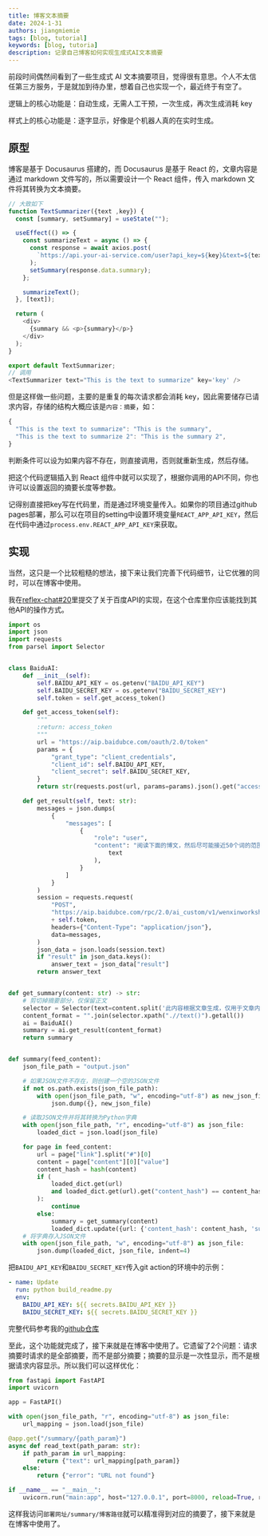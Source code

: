 ```yaml
---
title: 博客文本摘要
date: 2024-1-31
authors: jiangmiemie
tags: [blog, tutorial]
keywords: [blog, tutoria]
description: 记录自己博客如何实现生成式AI文本摘要
---
```


前段时间偶然间看到了一些生成式 AI 文本摘要项目，觉得很有意思。个人不太信任第三方服务，于是就加到待办里，想着自己也实现一个，最近终于有空了。

逻辑上的核心功能是：自动生成，无需人工干预，一次生成，再次生成消耗 key

样式上的核心功能是：逐字显示，好像是个机器人真的在实时生成。

## 原型

博客是基于 Docusaurus 搭建的，而 Docusaurus 是基于 React 的，文章内容是通过 markdown 文件写的，所以需要设计一个 React 组件，传入 markdown 文件将其转换为文本摘要。

```js showLineNumbers
// 大致如下
function TextSummarizer({text ,key}) {
  const [summary, setSummary] = useState("");

  useEffect(() => {
    const summarizeText = async () => {
      const response = await axios.post(
        `https://api.your-ai-service.com/user?api_key=${key}&text=${text}&length=100`,
      );
      setSummary(response.data.summary);
    };

    summarizeText();
  }, [text]);

  return (
    <div>
      {summary && <p>{summary}</p>}
    </div>
  );
}

export default TextSummarizer;
// 调用
<TextSummarizer text="This is the text to summarize" key='key' />
```

但是这样做一些问题，主要的是重复的每次请求都会消耗 key，因此需要储存已请求内容，存储的结构大概应该是`内容：摘要`，如：

```js showLineNumbers
{
  "This is the text to summarize": "This is the summary",
  "This is the text to summarize 2": "This is the summary 2",
}
```
判断条件可以设为如果内容不存在，则直接调用，否则就重新生成，然后存储。

把这个代码逻辑插入到 React 组件中就可以实现了，根据你调用的API不同，你也许可以设置返回的摘要长度等参数。

记得别直接把key写在代码里，而是通过环境变量传入。如果你的项目通过github pages部署，那么可以在项目的setting中设置环境变量`REACT_APP_API_KEY`，然后在代码中通过`process.env.REACT_APP_API_KEY`来获取。

## 实现

当然，这只是一个比较粗糙的想法，接下来让我们完善下代码细节，让它优雅的同时，可以在博客中使用。

我在[reflex-chat#20](https://github.com/reflex-dev/reflex-chat/pull/20)里提交了关于百度API的实现，在这个仓库里你应该能找到其他API的操作方式。

```python showLineNumbers title="main.py"
import os
import json
import requests
from parsel import Selector


class BaiduAI:
    def __init__(self):
        self.BAIDU_API_KEY = os.getenv("BAIDU_API_KEY")
        self.BAIDU_SECRET_KEY = os.getenv("BAIDU_SECRET_KEY")
        self.token = self.get_access_token()

    def get_access_token(self):
        """
        :return: access_token
        """
        url = "https://aip.baidubce.com/oauth/2.0/token"
        params = {
            "grant_type": "client_credentials",
            "client_id": self.BAIDU_API_KEY,
            "client_secret": self.BAIDU_SECRET_KEY,
        }
        return str(requests.post(url, params=params).json().get("access_token"))

    def get_result(self, text: str):
        messages = json.dumps(
            {
                "messages": [
                    {
                        "role": "user",
                        "content": "阅读下面的博文，然后尽可能接近50个词的范围内，提供一个总结。只需要回复总结后的文本：{}".format(
                            text
                        ),
                    }
                ]
            }
        )
        session = requests.request(
            "POST",
            "https://aip.baidubce.com/rpc/2.0/ai_custom/v1/wenxinworkshop/chat/completions_pro?access_token="
            + self.token,
            headers={"Content-Type": "application/json"},
            data=messages,
        )
        json_data = json.loads(session.text)
        if "result" in json_data.keys():
            answer_text = json_data["result"]
        return answer_text


def get_summary(content: str) -> str:
    # 剪切掉摘要部分，仅保留正文
    selector = Selector(text=content.split('此内容根据文章生成，仅用于文章内容的解释与总结')[1])
    content_format = "".join(selector.xpath(".//text()").getall())
    ai = BaiduAI()
    summary = ai.get_result(content_format)
    return summary


def summary(feed_content):
    json_file_path = "output.json"

    # 如果JSON文件不存在，则创建一个空的JSON文件
    if not os.path.exists(json_file_path):
        with open(json_file_path, "w", encoding="utf-8") as new_json_file:
            json.dump({}, new_json_file)

    # 读取JSON文件并将其转换为Python字典
    with open(json_file_path, "r", encoding="utf-8") as json_file:
        loaded_dict = json.load(json_file)

    for page in feed_content:
        url = page["link"].split("#")[0]
        content = page["content"][0]["value"]
        content_hash = hash(content)
        if (
            loaded_dict.get(url)
            and loaded_dict.get(url).get("content_hash") == content_hash
        ):
            continue
        else:
            summary = get_summary(content)
            loaded_dict.update({url: {'content_hash': content_hash, 'summary': summary}})
    # 将字典存入JSON文件
    with open(json_file_path, "w", encoding="utf-8") as json_file:
        json.dump(loaded_dict, json_file, indent=4)
```


把`BAIDU_API_KEY`和`BAIDU_SECRET_KEY`传入git action的环境中的示例：

```yaml showLineNumbers
- name: Update
  run: python build_readme.py
  env:
    BAIDU_API_KEY: ${{ secrets.BAIDU_API_KEY }}
    BAIDU_SECRET_KEY: ${{ secrets.BAIDU_SECRET_KEY }}
```

完整代码参考我的[github仓库](https://github.com/jiangyangcreate/jiangyangcreate)


至此，这个功能就完成了，接下来就是在博客中使用了。它遗留了2个问题：请求摘要时请求的是全部摘要，而不是部分摘要；摘要的显示是一次性显示，而不是根据请求内容显示。所以我们可以这样优化：

```python showLineNumbers title="main.py"
from fastapi import FastAPI
import uvicorn

app = FastAPI()

with open(json_file_path, "r", encoding="utf-8") as json_file:
    url_mapping = json.load(json_file)

@app.get("/summary/{path_param}")
async def read_text(path_param: str):
    if path_param in url_mapping:
        return {"text": url_mapping[path_param]}
    else:
        return {"error": "URL not found"}

if __name__ == "__main__":
    uvicorn.run("main:app", host="127.0.0.1", port=8000, reload=True, reload_dirs=["."])
```

这样我访问`部署网址/summary/博客路径`就可以精准得到对应的摘要了，接下来就是在博客中使用了。